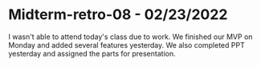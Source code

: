 # Midterm-retro-08 - 02/23/2022

I wasn't able to attend today's class due to work. We finished our MVP on Monday and added several features yesterday. We also completed PPT yesterday and assigned the parts for presentation.
